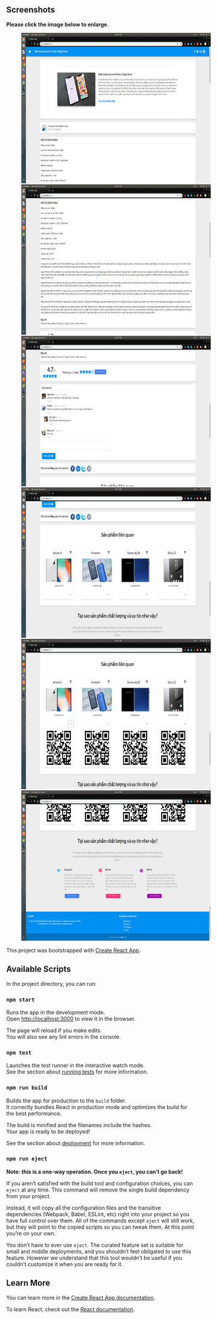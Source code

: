 ## Screenshots

**Please click the image below to enlarge.**

<img src="https://github.com/lehoangthienan/ReactJsUI/blob/master/image/Screenshot%20from%202018-12-16%2014-52-34.png" height="400" width="800" hspace="40">

<img src="https://github.com/lehoangthienan/ReactJsUI/blob/master/image/Screenshot%20from%202018-12-16%2014-52-44.png" height="400" width="800" hspace="40">

<img src="https://github.com/lehoangthienan/ReactJsUI/blob/master/image/Screenshot%20from%202018-12-16%2014-52-49.png" height="400" width="800" hspace="40">

<img src="https://github.com/lehoangthienan/ReactJsUI/blob/master/image/Screenshot%20from%202018-12-16%2014-52-53.png" height="400" width="800" hspace="40">

<img src="https://github.com/lehoangthienan/ReactJsUI/blob/master/image/Screenshot%20from%202018-12-16%2014-52-57.png" height="400" width="800" hspace="40">

<img src="https://github.com/lehoangthienan/ReactJsUI/blob/master/image/Screenshot%20from%202018-12-16%2014-52-59.png" height="400" width="800" hspace="40">


This project was bootstrapped with [Create React App](https://github.com/facebook/create-react-app).

## Available Scripts

In the project directory, you can run:

### `npm start`

Runs the app in the development mode.<br>
Open [http://localhost:3000](http://localhost:3000) to view it in the browser.

The page will reload if you make edits.<br>
You will also see any lint errors in the console.

### `npm test`

Launches the test runner in the interactive watch mode.<br>
See the section about [running tests](https://facebook.github.io/create-react-app/docs/running-tests) for more information.

### `npm run build`

Builds the app for production to the `build` folder.<br>
It correctly bundles React in production mode and optimizes the build for the best performance.

The build is minified and the filenames include the hashes.<br>
Your app is ready to be deployed!

See the section about [deployment](https://facebook.github.io/create-react-app/docs/deployment) for more information.

### `npm run eject`

**Note: this is a one-way operation. Once you `eject`, you can’t go back!**

If you aren’t satisfied with the build tool and configuration choices, you can `eject` at any time. This command will remove the single build dependency from your project.

Instead, it will copy all the configuration files and the transitive dependencies (Webpack, Babel, ESLint, etc) right into your project so you have full control over them. All of the commands except `eject` will still work, but they will point to the copied scripts so you can tweak them. At this point you’re on your own.

You don’t have to ever use `eject`. The curated feature set is suitable for small and middle deployments, and you shouldn’t feel obligated to use this feature. However we understand that this tool wouldn’t be useful if you couldn’t customize it when you are ready for it.

## Learn More

You can learn more in the [Create React App documentation](https://facebook.github.io/create-react-app/docs/getting-started).

To learn React, check out the [React documentation](https://reactjs.org/).
